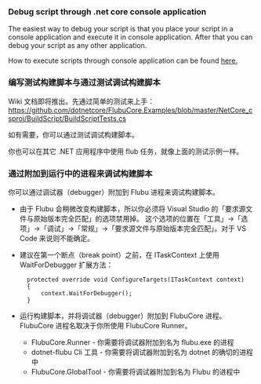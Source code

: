 ### **Debug script through .net core console application**

The easiest way to debug your script is that you place your script in a console application and execute it in console application. After that you can debug your script as any other application.

How to execute scripts through console application can be found [here.](/execute-script-in-console-app-or-pack-as-global-tool/)

### **编写测试构建脚本与通过测试调试构建脚本**

Wiki 文档即将推出。先通过简单的测试来上手：https://github.com/dotnetcore/FlubuCore.Examples/blob/master/NetCore_csproj/BuildScript/BuildScriptTests.cs

如有需要，你可以通过测试调试构建脚本。

你也可以在其它 .NET 应用程序中使用 flub 任务，就像上面的测试示例一样。

### **通过附加到运行中的进程来调试构建脚本**

你可以通过调试器（debugger）附加到 Flubu 进程来调试构建脚本。

- 由于 Flubu 会稍微改变构建脚本，所以你必须将 Visual Studio 的「要求源文件与原始版本完全匹配」的选项禁用掉。
  这个选项的位置在「工具」→「选项」→「调试」→「常规」→「要求源文件与原始版本完全匹配」。对于 VS Code 来说则不能确定。
- 建议在第一个断点（break point）之前，在 ITaskContext 上使用 WaitForDebugger 扩展方法：

        protected override void ConfigureTargets(ITaskContext context)
        {
            context.WaitForDebugger();
        }

- 运行构建脚本，并将调试器（debugger）附加到 FlubuCore 进程。FlubuCore 进程名取决于你所使用 FlubuCore Runner。
  - FlubuCore.Runner - 你需要将调试器附加到名为 flubu.exe 的进程
  - dotnet-flubu Cli 工具 - 你需要将调试器附加到名为 dotnet 的确切的进程中
  - FlubuCore.GlobalTool - 你需要将调试器附加到名为 Flubu 的进程中
